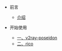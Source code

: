 - 前言

  - [介绍](/README.md)

- 开始使用

  - [一、v2ray-poseidon](v2ray-poseidon/readnode.md)
  - [二、rico](rico/rico.md)




